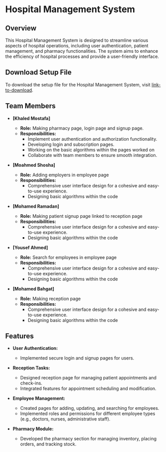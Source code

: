 # Hospital Management System

## Overview

This Hospital Management System is designed to streamline various aspects of hospital operations, including user authentication, patient management, and pharmacy functionalities. The system aims to enhance the efficiency of hospital processes and provide a user-friendly interface.

## Download Setup File

To download the setup file for the Hospital Management System, visit [link-to-download](https://github.com/khaledrokaya/Hospital-Management-System/blob/main/setup.exe).


## Team Members

- **[Khaled Mostafa]**
  - **Role:** Making pharmacy page, login page and signup page.
  - **Responsibilities:**
    - Implement user authentication and authorization functionality.
    - Developing login and subscription pages.
    - Working on the basic algorithms within the pages worked on
    - Collaborate with team members to ensure smooth integration.

- **[Moahmed Shosha]**
  - **Role:** Adding employers in employee page
  - **Responsibilities:**
    - Comprehensive user interface design for a cohesive and easy-to-use experience.
    - Designing basic algorithms within the code

- **[Mohamed Ramadan]**
  - **Role:** Making patient signup page linked to reception page
  - **Responsibilities:**
    - Comprehensive user interface design for a cohesive and easy-to-use experience.
    - Designing basic algorithms within the code
  
- **[Yousef Ahmed]**
  - **Role:** Search for employees in employee page
  - **Responsibilities:**
    - Comprehensive user interface design for a cohesive and easy-to-use experience.
    - Designing basic algorithms within the code
  
- **[Mohamed Bahgat]**
  - **Role:** Making reception page
  - **Responsibilities:**
    - Comprehensive user interface design for a cohesive and easy-to-use experience.
    - Designing basic algorithms within the code

## Features

- **User Authentication:**
  - Implemented secure login and signup pages for users.

- **Reception Tasks:**
  - Designed reception page for managing patient appointments and check-ins.
  - Integrated features for appointment scheduling and modification.

- **Employee Management:**
  - Created pages for adding, updating, and searching for employees.
  - Implemented roles and permissions for different employee types (e.g., doctors, nurses, administrative staff).

- **Pharmacy Module:**
  - Developed the pharmacy section for managing inventory, placing orders, and tracking stock.
